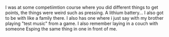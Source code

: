 I was at some competiimtion course where you did different things to get points, the things were weird such as pressing. A lithium battery... I also got to be with like a family there.
I also has one where i just say with my brother playing "test music" from a game. I also remember laying in a couch with someone Esping the same thing in one in front of me.